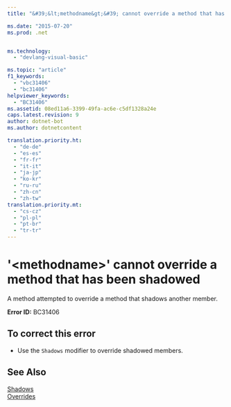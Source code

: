 ```yaml
---
title: "&#39;&lt;methodname&gt;&#39; cannot override a method that has been shadowed | Microsoft Docs"

ms.date: "2015-07-20"
ms.prod: .net


ms.technology: 
  - "devlang-visual-basic"

ms.topic: "article"
f1_keywords: 
  - "vbc31406"
  - "bc31406"
helpviewer_keywords: 
  - "BC31406"
ms.assetid: 08ed11a6-3399-49fa-ac6e-c5df1328a24e
caps.latest.revision: 9
author: dotnet-bot
ms.author: dotnetcontent

translation.priority.ht: 
  - "de-de"
  - "es-es"
  - "fr-fr"
  - "it-it"
  - "ja-jp"
  - "ko-kr"
  - "ru-ru"
  - "zh-cn"
  - "zh-tw"
translation.priority.mt: 
  - "cs-cz"
  - "pl-pl"
  - "pt-br"
  - "tr-tr"
---
```

# &#39;&lt;methodname&gt;&#39; cannot override a method that has been shadowed
A method attempted to override a method that shadows another member.  
  
 **Error ID:** BC31406  
  
## To correct this error  
  
-   Use the `Shadows` modifier to override shadowed members.  
  
## See Also  
 [Shadows](../../visual-basic/language-reference/modifiers/shadows.md)   
 [Overrides](../../visual-basic/language-reference/modifiers/overrides.md)